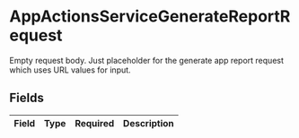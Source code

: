# AppActionsServiceGenerateReportRequest

 Empty request body. Just placeholder for the generate app report request which uses URL values for input.



## Fields

| Field       | Type        | Required    | Description |
| ----------- | ----------- | ----------- | ----------- |